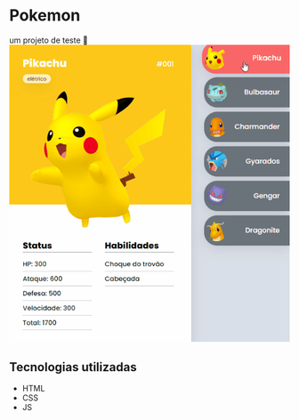 # Pokemon
um projeto de teste 💢
<img src="./pokemon.gif" alt="gif da pokemon">


## Tecnologias utilizadas
- HTML
- CSS
- JS

